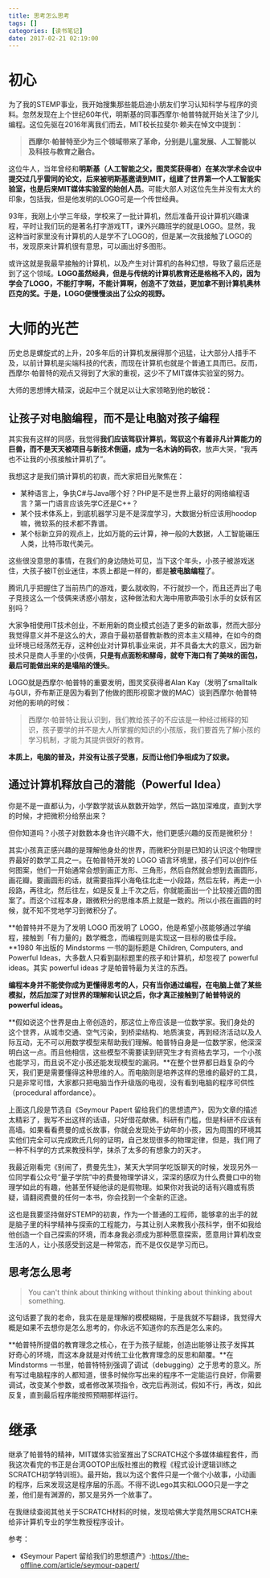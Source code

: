 ```yaml
---
title: 思考怎么思考
tags: []
categories: [读书笔记]
date: 2017-02-21 02:19:00
---
```


# 初心
为了我的STEMP事业，我开始搜集那些能启迪小朋友们学习认知科学与程序的资料。忽然发现在上个世纪60年代，明斯基的同事西摩尔·帕普特就开始关注了少儿编程。这位先驱在2016年离我们而去，MIT校长拉斐尔·赖夫在悼文中提到：
>**西摩尔·帕普特至少为三个领域带来了革命，分别是儿童发展、人工智能以及科技与教育之融合。**

这位牛人，当年曾经和**明斯基（人工智能之父，图灵奖获得者）**在某次学术会议中提交过几乎雷同的论文，后来被明斯基邀请到MIT，组建了**世界第一个人工智能实验室，也是后来MIT媒体实验室的始创人员**。可能大部人对这位先生并没有太大的印象，包括我，但是他发明的LOGO可是一个传世经典。

93年，我刚上小学三年级，学校来了一批计算机，然后准备开设计算机兴趣课程，平时让我们玩的是著名打字游戏TT，课外兴趣班学的就是LOGO。显然，我这种当时家里没有计算机的人是学不了LOGO的，但是某一次我接触了LOGO的书，发现原来计算机很有意思，可以画出好多图形。
<!-- more -->
或许这就是我最早接触的计算机，以及产生对计算机的各种幻想，导致了最后还是到了这个领域。**LOGO虽然经典，但是与传统的计算机教育还是格格不入的，因为学会了LOGO，不能打字啊，不能计算啊，创造不了效益，更加拿不到计算机奥林匹克的奖。于是，LOGO便慢慢淡出了公众的视野。**

# 大师的光芒
历史总是螺旋式的上升，20多年后的计算机发展得那个迅猛，让大部分人措手不及，以前计算机是尖端科技的代表，而现在计算机也就是个普通工具而已。反而，西摩尔·帕普特的观点又得到了大家的重视，这少不了MIT媒体实验室的努力。

大师的思想博大精深，说起中三个就足以让大家领略到他的敏锐：
## 让孩子对电脑编程，而不是让电脑对孩子编程
其实我有这样的同感，我觉得**我们应该驾驭计算机，驾驭这个有着非凡计算能力的巨兽，而不是天天被项目与新技术倒逼，成为一名木讷的码农**，放声大哭，“我再也不让我的小孩接触计算机了”。

我想这才是我们搞计算机的初衷，而大家把目光聚焦在：
- 某种语言上，争执C#与Java哪个好？PHP是不是世界上最好的网络编程语言？第一门语言应该先学C还是C++？
- 某个技术体系上，到底机器学习是不是深度学习，大数据分析应该用hoodop嘛，微软系的技术都不靠谱。
- 某个标新立异的观点上，比如万能的云计算，神一般的大数据，人工智能碾压人类，比特币取代美元。

这些很没意思的事情，在我们的身边随处可见，当下这个年头，小孩子被游戏迷住，大孩子被IT创业迷住，本质上都是一样的，都是**被电脑编程**了。

腾讯几乎把握住了当前热门的游戏，要么就收购，不行就抄一个，而且还弄出了电子竞技这么一个伎俩来诱惑小朋友，这种做法和大海中用歌声吸引水手的女妖有区别吗？

大家争相使用IT技术创业，不断用新的商业模式创造了更多的新故事，然而大部分我觉得意义并不是这么的大，源自于最初基督教新教的资本主义精神，在如今的商业环境已经荡然无存，这种创业对计算机事业来说，并不具备太大的意义，因为新技术只是商人手里的小伎俩，**只是有点面粉和酵母，就夸下海口有了美味的面包，最后可能做出来的是塌陷的馒头**。

LOGO就是西摩尔·帕普特的重要发明，图灵奖获得者Alan Kay（发明了smalltalk与GUI，乔布斯正是因为看到了他做的图形视窗才做的MAC）谈到西摩尔·帕普特对他的影响的时候：
>西摩尔·帕普特让我认识到，我们教给孩子的不应该是一种经过稀释的知识，孩子要学的并不是大人所掌握的知识的小孩版，我们要首先了解小孩的学习机制，才能为其提供很好的教育。

**本质上，电脑的普及，并没有让孩子受惠，反而让他们争相成为了奴隶。**

## 通过计算机释放自己的潜能（Powerful Idea）

你是不是一直都认为，小学数学就该从数数开始学，然后一路加深难度，直到大学的时候，才把微积分给祭出来？

但你知道吗？小孩子对数数本身也许兴趣不大，他们更感兴趣的反而是微积分！

其实小孩真正感兴趣的是理解他身处的世界，而微积分则是已知的认识这个物理世界最好的数学工具之一。在帕普特开发的 LOGO 语言环境里，孩子们可以创作任何图案，他们一开始通常会想到画正方形、三角形，然后自然就会想到去画圆形，画花瓣。要画圆形的话，就需要指挥小海龟往北走一小段路，然后左转，再走一小段路，再往北，然后往左，如是反复上千次之后，你就能画出一个比较接近圆的图案了。而这个过程本身，跟微积分的思维本质上就是一致的。所以小孩在画圆的时候，就不知不觉地学习到微积分了。

**帕普特并不是为了发明 LOGO 而发明了 LOGO，他是希望小孩能够通过学编程，接触到「有力量的」数学概念，而编程则是实现这一目标的极佳手段。**1980 年出版的 Mindstorms 一书的副标题是 Children, Computers, and Powerful Ideas，大多数人只看到副标题里的孩子和计算机，却忽视了 powerful ideas。其实 powerful ideas 才是帕普特最为关注的东西。

**编程本身并不能使你成为更懂得思考的人，只有当你通过编程，在电脑上做了某些模拟，然后加深了对世界的理解和认识之后，你才真正接触到了帕普特说的 powerful ideas。**

**假如说这个世界是由上帝创造的，那这位上帝应该是一位数学家。我们身处的这个世界，从城市交通、空气污染，到桥梁结构、地质演变，再到经济活动以及人际互动，无不可以用数学模型来帮助我们理解。帕普特自身是一位数学家，他深深明白这一点。而且他相信，这些模型不需要读到研究生才有资格去学习，一个小孩也能学习，而且说不定小孩还能发现模型的漏洞。**在整个世界都日趋复杂的今天，我们更是需要懂得这种思维的人。而电脑则是培养这样的思维的最好的工具，只是非常可惜，大家都只把电脑当作升级版的电视，没有看到电脑的程序可供性（procedural affordance）。

上面这几段是节选自《Seymour Papert 留给我们的思想遗产》，因为文章的描述太精彩了，我写不出这样的话语，只好借花献佛。科研有门槛，但是科研不应该有高墙。如果看看费曼的成长故事，你就会发现处于幼年的小孩，因为周围的环境其实他们完全可以完成欧氏几何的证明，自己发现很多的物理定律，但是，我们用了一种不科学的方式来教授科学，抹杀了太多的有想象力的天才。

我最近刚看完《别闹了，费曼先生》，某天大学同学吃饭聊天的时候，发现另外一位同学看公众号“量子学院”中的费曼物理学讲义，深深的感叹为什么费曼口中的物理学如此的有趣，他甚至怀疑他读的是假物理。如果你对我说的话有兴趣或有质疑，请翻阅费曼的任何一本书，你会找到一个全新的正途。

这也是我要坚持做好STEMP的初衷，作为一个普通的工程师，能够拿的出手的就是脑子里的科学精神与探索的工程能力，与其让别人来教我小孩科学，倒不如我给他创造一个自己探索的环境，而本身我必须成为那种愿意探索，愿意用计算机改变生活的人，让小孩感受到这是一种常态，而不是仅仅是学习而已。

## 思考怎么思考
>You can't think about thinking without thinking about thinking about something.

这句话要了我的老命，我实在是是理解的模模糊糊，于是我就不写翻译，我觉得大概是如果不去想你是怎么思考的，你永远不知道你的东西是怎么来的。

**帕普特所提倡的教育理念之核心，在于为孩子赋能，创造出能够让孩子发挥其好奇心的环境，而这本身就是对传统工业化教育理念的反思和颠覆。**在 Mindstorms 一书里，帕普特特别强调了调试（debugging）之于思考的意义。所有写过电脑程序的人都知道，很多时候你写出来的程序不一定能运行良好，你需要调试，改变某个参数，或者修改某项指令，改完后再测试，假如不行，再改，如此反复，直到最后程序能按照预期那样运行。

# 继承
继承了帕普特的精神，MIT媒体实验室推出了SCRATCH这个多媒体编程套件，而我这次看完的书正是台湾GOTOP出版社推出的教程《程式设计逻辑训练之SCRATCH初学特训班》。最开始，我以为这个套件只是一个做个小故事，小动画的程序，后来发现这是程序届的乐高。不得不说Lego其实和LOGO只是一字之差，他们是有渊源的，那又是另外一个故事了。

在我继续查阅其他关于SCRATCH材料的时候，发现哈佛大学竟然用SCRATCH来给非计算机专业的学生教授程序设计。



参考：
- 《Seymour Papert 留给我们的思想遗产》:https://the-offline.com/article/seymour-papert/
